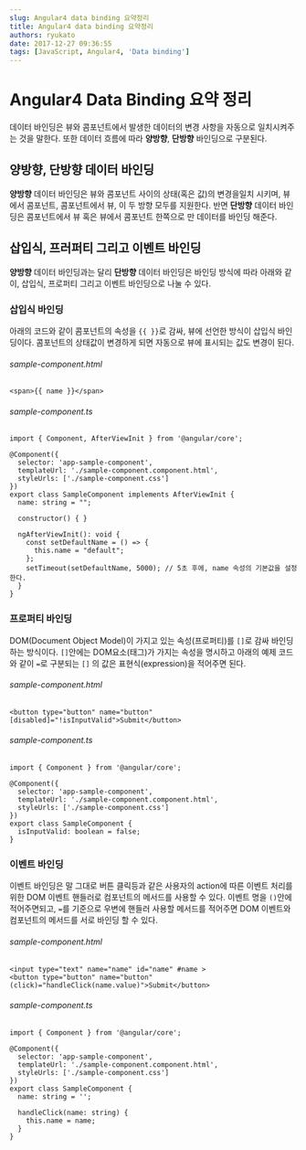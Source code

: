 ```yaml
---
slug: Angular4 data binding 요약정리
title: Angular4 data binding 요약정리
authors: ryukato
date: 2017-12-27 09:36:55
tags: [JavaScript, Angular4, 'Data binding']
---
```


<!-- truncate -->

# Angular4 Data Binding 요약 정리
데이터 바인딩은 뷰와 콤포넌트에서 발생한 데이터의 변경 사항을 자동으로 일치시켜주는 것을 말한다.
또한 데이터 흐름에 따라 **양방향**, **단방향** 바인딩으로 구분된다.

## 양방향, 단방향 데이터 바인딩
**양방향** 데이터 바인딩은 뷰와 콤포넌트 사이의 상태(혹은 값)의 변경을일치 시키며, 뷰에서 콤포넌트, 콤포넌트에서 뷰, 이 두 방향 모두를 지원한다.
반면 **단방향** 데이터 바인딩은 콤포넌트에서 뷰 혹은 뷰에서 콤포넌트 한쪽으로 만 데이터를 바인딩 해준다.

## 삽입식, 프러퍼티 그리고 이벤트 바인딩
**양방향** 데이터 바인딩과는 달리 **단방향** 데이터 바인딩은 바인딩 방식에 따라 아래와 같이, 삽입식, 프로퍼티 그리고 이벤트 바인딩으로 나눌 수 있다.

### 삽입식 바인딩
아래의 코드와 같이 콤포넌트의 속성을 ```{{ }}```로 감싸, 뷰에 선언한 방식이 삽입식 바인딩이다. 콤포넌트의 상태값이 변경하게 되면 자동으로 뷰에 표시되는 값도 변경이 된다.

###### sample-component.html
```
<span>{{ name }}</span>
```

###### sample-component.ts

```
import { Component, AfterViewInit } from '@angular/core';

@Component({
  selector: 'app-sample-component',
  templateUrl: './sample-component.component.html',
  styleUrls: ['./sample-component.css']
})
export class SampleComponent implements AfterViewInit {
  name: string = "";

  constructor() { }

  ngAfterViewInit(): void {
    const setDefaultName = () => {
      this.name = "default";
    };
    setTimeout(setDefaultName, 5000); // 5초 후에, name 속성의 기본값을 설정한다.
  }
}

```

### 프로퍼티 바인딩
DOM(Document Object Model)이 가지고 있는 속성(프로퍼티)를 ```[]```로 감싸 바인딩하는 방식이다. ```[]```안에는 DOM요소(태그)가 가지는 속성을 명시하고 아래의 예제 코드와 같이 ```=```로 구분되는  ```[]``` 의 값은 표현식(expression)을 적어주면 된다.

###### sample-component.html
```
<button type="button" name="button" [disabled]="!isInputValid">Submit</button>
```

###### sample-component.ts

```
import { Component } from '@angular/core';

@Component({
  selector: 'app-sample-component',
  templateUrl: './sample-component.component.html',
  styleUrls: ['./sample-component.css']
})
export class SampleComponent {
  isInputValid: boolean = false;
}

```

### 이벤트 바인딩
이벤트 바인딩은 말 그대로 버튼 클릭등과 같은 사용자의 action에 따른 이벤트 처리를 위한 DOM 이벤트 핸들러로 컴포넌트의 메서드를 사용할 수 있다.
이벤트 명을 ```()```안에 적어주면되고, ```=```를 기준으로 우변에 핸들러 사용할 메서드를 적어주면 DOM 이벤트와 컴포넌트의 메서드를 서로 바인딩 할 수 있다.

###### sample-component.html
```
<input type="text" name="name" id="name" #name >
<button type="button" name="button" (click)="handleClick(name.value)">Submit</button>
```

###### sample-component.ts

```
import { Component } from '@angular/core';

@Component({
  selector: 'app-sample-component',
  templateUrl: './sample-component.component.html',
  styleUrls: ['./sample-component.css']
})
export class SampleComponent {
  name: string = '';

  handleClick(name: string) {
    this.name = name;
  }
}

```
